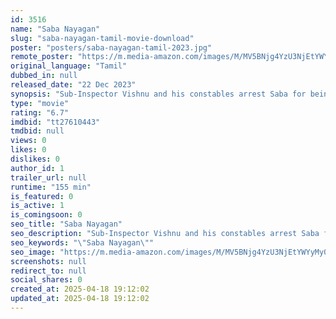 ```yaml
---
id: 3516
name: "Saba Nayagan"
slug: "saba-nayagan-tamil-movie-download"
poster: "posters/saba-nayagan-tamil-2023.jpg"
remote_poster: "https://m.media-amazon.com/images/M/MV5BNjg4YzU3NjEtYWYyMy00YTY2LWIxYzMtNmE1MjA3YjA5MjUzXkEyXkFqcGc@._V1_SX300.jpg"
original_language: "Tamil"
dubbed_in: null
released_date: "22 Dec 2023"
synopsis: "Sub-Inspector Vishnu and his constables arrest Saba for being drunk and creating public nuisance. They release another man, who is heartbroken. Saba tries to regain his composure by sharing his heartbreak stories."
type: "movie"
rating: "6.7"
imdbid: "tt27610443"
tmdbid: null
views: 0
likes: 0
dislikes: 0
author_id: 1
trailer_url: null
runtime: "155 min"
is_featured: 0
is_active: 1
is_comingsoon: 0
seo_title: "Saba Nayagan"
seo_description: "Sub-Inspector Vishnu and his constables arrest Saba for being drunk and creating public nuisance. They release another man, who is heartbroken. Saba tries to regain his composure by sharing his heartbreak stories."
seo_keywords: "\"Saba Nayagan\""
seo_image: "https://m.media-amazon.com/images/M/MV5BNjg4YzU3NjEtYWYyMy00YTY2LWIxYzMtNmE1MjA3YjA5MjUzXkEyXkFqcGc@._V1_SX300.jpg"
screenshots: null
redirect_to: null
social_shares: 0
created_at: 2025-04-18 19:12:02
updated_at: 2025-04-18 19:12:02
---
```


